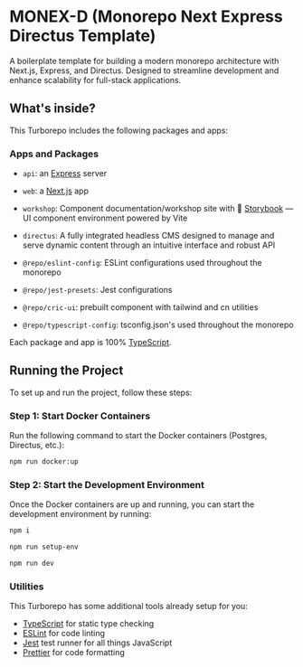 # MONEX-D (Monorepo Next Express Directus Template)

A boilerplate template for building a modern monorepo architecture with Next.js, Express, and Directus. Designed to streamline development and enhance scalability for full-stack applications. 

## What's inside?

This Turborepo includes the following packages and apps:

### Apps and Packages

- `api`: an [Express](https://expressjs.com/) server
- `web`: a [Next.js](https://nextjs.org/) app
- `workshop`: Component documentation/workshop site with 📖 [Storybook](https://storybook.js.org/) — UI component environment powered by Vite
- `directus`:  A fully integrated headless CMS designed to manage and serve dynamic content through an intuitive interface and robust API

- `@repo/eslint-config`: ESLint configurations used throughout the monorepo
- `@repo/jest-presets`: Jest configurations
- `@repo/cric-ui`: prebuilt component with tailwind and cn utilities
- `@repo/typescript-config`: tsconfig.json's used throughout the monorepo

Each package and app is 100% [TypeScript](https://www.typescriptlang.org/).

## Running the Project

To set up and run the project, follow these steps:

### Step 1: Start Docker Containers

Run the following command to start the Docker containers (Postgres, Directus, etc.):

```bash
npm run docker:up
```

### Step 2: Start the Development Environment

Once the Docker containers are up and running, you can start the development environment by running:
```bash
npm i
```
```bash
npm run setup-env
```
```bash
npm run dev
```

### Utilities

This Turborepo has some additional tools already setup for you:

- [TypeScript](https://www.typescriptlang.org/) for static type checking
- [ESLint](https://eslint.org/) for code linting
- [Jest](https://jestjs.io) test runner for all things JavaScript
- [Prettier](https://prettier.io) for code formatting
